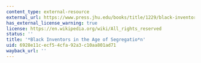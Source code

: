 ```yaml
---
content_type: external-resource
external_url: https://www.press.jhu.edu/books/title/1229/black-inventors-age-segregation#:~:text=In%20this%20pathbreaking%20study%2C%20Rayvon%20Fouch%C3%A9%20examines%20the%20life%20and,in%20the%20U.S.%20Treasury%20Department.
has_external_license_warning: true
license: https://en.wikipedia.org/wiki/All_rights_reserved
status: ''
title: '*Black Inventors in the Age of Segregatio*n'
uid: 6928e11c-ecf5-4cfa-92a3-c10aa801ad71
wayback_url: ''
---
```

